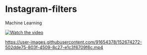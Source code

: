 # Instagram-filters
Machine Learning

[![Watch the video](https://theusbport.com/wp-content/uploads/2017/05/Instagram-exploits-augmented-reality-with-new-face-filters.jpg)](https://youtu.be/e9gBKrgefog)


https://user-images.githubusercontent.com/91654378/152674272-502dde75-803f-4509-8c27-e1c3f6709f6c.mp4

